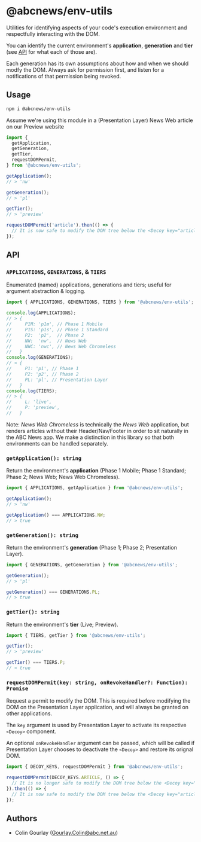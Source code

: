 # @abcnews/env-utils

Utilities for identifying aspects of your code's execution environment and respectfully interacting with the DOM.

You can identify the current environment's **application**, **generation** and **tier** (see [API](#api) for what each of those are).

Each generation has its own assumptions about how and when we should modfy the DOM. Always ask for permission first, and listen for a notifications of that permission being revoked.

## Usage

```sh
npm i @abcnews/env-utils
```

Assume we're using this module in a (Presentation Layer) News Web article on our Preview website

```js
import {
  getApplication,
  getGeneration,
  getTier,
  requestDOMPermit,
} from '@abcnews/env-utils';

getApplication();
// > 'nw'

getGeneration();
// > 'pl'

getTier();
// > 'preview'

requestDOMPermit('article').then(() => {
  // It is now safe to modify the DOM tree below the <Decoy key="article"> PL compoonent
});
```

## API

### `APPLICATIONS`, `GENERATIONS`, & `TIERS`

Enumerated (named) applications, generations and tiers; useful for argument abstraction & logging.

```js
import { APPLICATIONS, GENERATIONS, TIERS } from '@abcnews/env-utils';

console.log(APPLICATIONS);
// > {
//     P1M: 'p1m', // Phase 1 Mobile
//     P1S: 'p1s', // Phase 1 Standard
//     P2:  'p2',  // Phase 2
//     NW:  'nw',  // News Web
//     NWC: 'nwc', // News Web Chromeless
//   }
console.log(GENERATIONS);
// > {
//     P1: 'p1', // Phase 1
//     P2: 'p2', // Phase 2
//     PL: 'pl', // Presentation Layer
//   }
console.log(TIERS);
// > {
//     L: 'live',
//     P: 'preview',
//   }
```

Note: _News Web Chromeless_ is technically the _News Web_ application, but renders articles without their Header/Nav/Footer in order to sit naturally in the ABC News app. We make a distinction in this library so that both environments can be handled separately.

### `getApplication(): string`

Return the environment's **application** (Phase 1 Mobile; Phase 1 Standard; Phase 2; News Web; News Web Chromeless).

```js
import { APPLICATIONS, getApplication } from '@abcnews/env-utils';

getApplication();
// > 'nw'

getApplication() === APPLICATIONS.NW;
// > true
```

### `getGeneration(): string`

Return the environment's **generation** (Phase 1; Phase 2; Presentation Layer).

```js
import { GENERATIONS, getGeneration } from '@abcnews/env-utils';

getGeneration();
// > 'pl'

getGeneration() === GENERATIONS.PL;
// > true
```

### `getTier(): string`

Return the environment's **tier** (Live; Preview).

```js
import { TIERS, getTier } from '@abcnews/env-utils';

getTier();
// > 'preview'

getTier() === TIERS.P;
// > true
```

### `requestDOMPermit(key: string, onRevokeHandler?: Function): Promise`

Request a permit to modify the DOM. This is required before modifying the DOM on the Presentation Layer application, and will always be granted on other applications.

The `key` argument is used by Presentation Layer to activate its respective `<Decoy>` component.

An optional `onRevokeHandler` argument can be passed, which will be called if Presentation Layer chooses to deactivate the `<Decoy>` and restore its orignal DOM.

```js
import { DECOY_KEYS, requestDOMPermit } from '@abcnews/env-utils';

requestDOMPermit(DECOY_KEYS.ARTICLE, () => {
  // It is no longer safe to modify the DOM tree below the <Decoy key="article"> PL compoonent
}).then(() => {
  // It is now safe to modify the DOM tree below the <Decoy key="article"> PL compoonent
});
```

## Authors

- Colin Gourlay ([Gourlay.Colin@abc.net.au](mailto:Gourlay.Colin@abc.net.au))
